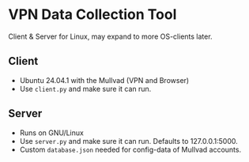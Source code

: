 # VPN Data Collection Tool
Client & Server for Linux, may expand to more OS-clients later.

## Client
- Ubuntu 24.04.1 with the Mullvad (VPN and Browser)
- Use `client.py` and make sure it can run.

## Server
- Runs on GNU/Linux
- Use `server.py` and make sure it can run. Defaults to 127.0.0.1:5000.
- Custom `database.json` needed for config-data of Mullvad accounts.

